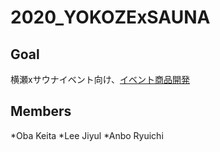 # 2020_YOKOZExSAUNA

## Goal
横瀬xサウナイベント向け、<u>イベント商品開発</u>

## Members
*Oba Keita
*Lee Jiyul
*Anbo Ryuichi
